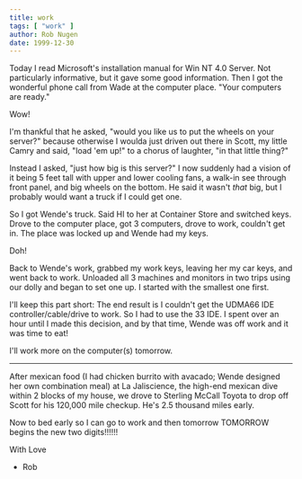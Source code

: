 ```yaml
---
title: work
tags: [ "work" ]
author: Rob Nugen
date: 1999-12-30
---
```


Today I read Microsoft's installation manual for Win NT 4.0 Server.  Not
particularly informative, but it gave some good information.  Then I got
the wonderful phone call from Wade at the computer place.  "Your
computers are ready."

Wow!

I'm thankful that he asked, "would you like us to put the wheels on your
server?" because otherwise I woulda just driven out there in Scott, my
little Camry and said, "load 'em up!" to a chorus of laughter, "in that
little thing?"

Instead I asked, "just how big is this server?"
I now suddenly had a vision of it being 5 feet tall with upper and lower
cooling fans, a walk-in see through front panel, and big wheels on the
bottom.
He said it wasn't <em>that</em> big, but I probably would want a truck
if I could get one.

So I got Wende's truck.  Said HI to her at Container Store and switched
keys.  Drove to the computer place, got 3 computers, drove to work,
couldn't get in.  The place was locked up and Wende had my keys.

Doh!

Back to Wende's work, grabbed my work keys, leaving her my car keys, and
went back to work.  Unloaded all 3 machines and monitors in two trips
using our dolly and began to set one up.  I started with the smallest
one first.

I'll keep this part short:  The end result is I couldn't get the UDMA66
IDE controller/cable/drive to work.  So I had to use the 33 IDE.  I
spent over an hour until I made this decision, and by that time, Wende
was off work and it was time to eat!

I'll work more on the computer(s) tomorrow.

- - - - -

After mexican food (I had chicken burrito with avacado; Wende designed
her own combination meal) at La Jaliscience, the high-end mexican dive
within 2 blocks of my house, we drove to Sterling McCall Toyota to drop
off Scott for his 120,000 mile checkup.  He's 2.5 thousand miles early.

Now to bed early so I can go to work and then tomorrow TOMORROW begins
the new two digits!!!!!!

With Love
- Rob

